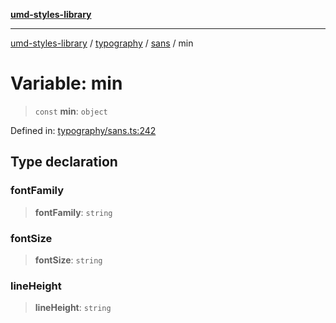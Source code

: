 [**umd-styles-library**](../../../../README.md)

***

[umd-styles-library](../../../../modules.md) / [typography](../../../README.md) / [sans](../README.md) / min

# Variable: min

> `const` **min**: `object`

Defined in: [typography/sans.ts:242](https://github.com/UMD-Digital/design-system/blob/8021d9898368f604bce452fe4dde6fae3a0578fd/packages/styles/source/typography/sans.ts#L242)

## Type declaration

### fontFamily

> **fontFamily**: `string`

### fontSize

> **fontSize**: `string`

### lineHeight

> **lineHeight**: `string`
